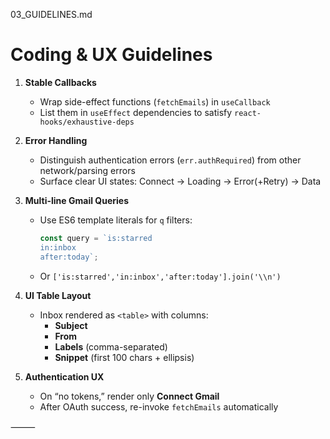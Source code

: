 03_GUIDELINES.md

# Coding & UX Guidelines

1. **Stable Callbacks**  
   - Wrap side-effect functions (`fetchEmails`) in `useCallback`  
   - List them in `useEffect` dependencies to satisfy `react-hooks/exhaustive-deps`

2. **Error Handling**  
   - Distinguish authentication errors (`err.authRequired`) from other network/parsing errors  
   - Surface clear UI states: Connect → Loading → Error(+Retry) → Data

3. **Multi-line Gmail Queries**  
   - Use ES6 template literals for `q` filters:
     ```js
     const query = `is:starred
     in:inbox
     after:today`;
     ```
   - Or `['is:starred','in:inbox','after:today'].join('\\n')`

4. **UI Table Layout**  
   - Inbox rendered as `<table>` with columns:  
     - **Subject**  
     - **From**  
     - **Labels** (comma-separated)  
     - **Snippet** (first 100 chars + ellipsis)

5. **Authentication UX**  
   - On “no tokens,” render only **Connect Gmail**  
   - After OAuth success, re-invoke `fetchEmails` automatically  


⸻